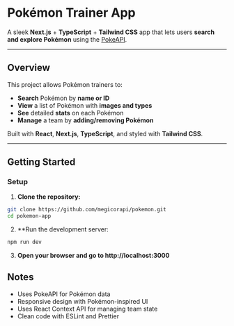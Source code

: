 # **Pokémon Trainer App**

A sleek **Next.js** + **TypeScript** + **Tailwind CSS** app that lets users **search and explore Pokémon** using the [PokeAPI](https://pokeapi.co/).

---

## **Overview**

This project allows Pokémon trainers to:

- **Search** Pokémon by **name or ID**  
- **View** a list of Pokémon with **images and types**  
- **See** detailed **stats** on each Pokémon  
- **Manage** a team by **adding/removing Pokémon**

Built with **React**, **Next.js**, **TypeScript**, and styled with **Tailwind CSS**.

---

## **Getting Started**

### **Setup**

1. **Clone the repository:**

```bash
git clone https://github.com/megicorapi/pokemon.git
cd pokemon-app
```
2. **Run the development server:

```bash
npm run dev
```
3. **Open your browser and go to http://localhost:3000**

## **Notes**
- Uses PokeAPI for Pokémon data
- Responsive design with Pokémon-inspired UI
- Uses React Context API for managing team state
- Clean code with ESLint and Prettier
